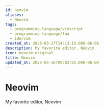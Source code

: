 ```yaml
---
id: neovim
aliases:
  - Neovim
tags:
  - programming-language/vimscript
  - programming-language/lua
  - ide/vim
created_at: 2025-03-27T14:13:15.000-06:00
description: My favorite editor, Neovim
icon: neovim-original
title: Neovim
updated_at: 2025-05-16T09:03:05.000-06:00
---
```


# Neovim

My favorite editor, Neovim
